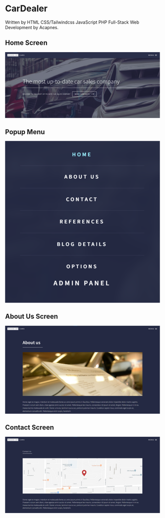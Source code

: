# CarDealer
Written by HTML CSS/Tailwindcss JavaScript PHP Full-Stack Web Development by Acapnes.

## Home Screen

![](images/readme/home.png)

## Popup Menu

![](images/readme/menu.png)

## About Us Screen

![](images/readme/aboutus.png)

## Contact Screen

![](images/readme/contact.png)

